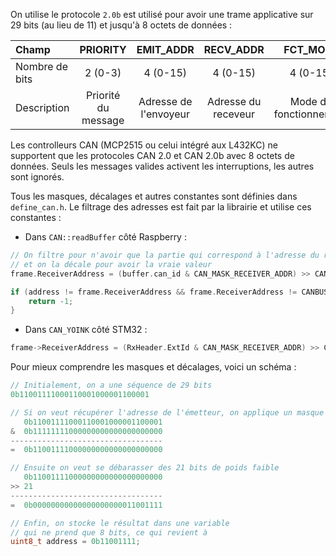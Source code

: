 [order]:       # (1)
[title]:       # (Format des trames)
[description]: # (Documentation sur le format de trames)

On utilise le protocole `2.0b` est utilisé pour avoir une trame applicative sur 29 bits (au lieu de 11) et jusqu'à 8 octets de données :

| Champ          |       PRIORITY        |       EMIT_ADDR       |       RECV_ADDR       |      FCT_MODE        |      FCT_CODE       |           MSG_ID           |  IS_RESPONSE   |
| :------------- | :-------------------: | :-------------------: | :-------------------: | :------------------: | :-----------------: | :------------------------: | :------------: |
| Nombre de bits |        2 (0-3)        |        4 (0-15)       |        4 (0-15)       |       4 (0-15)       |     10 (0-1023)     |          4 (0-15)          |    1 (0-1)     |
| Description    |  Priorité du message  | Adresse de l'envoyeur |  Adresse du receveur  |Mode de fonctionnement| Fonction à réaliser | ID de la trame applicative | Réponse ou non |

Les controlleurs CAN (MCP2515 ou celui intégré aux L432KC) ne supportent que les protocoles CAN 2.0 et CAN 2.0b avec 8 octets de données.
Seuls les messages valides activent les interruptions, les autres sont ignorés.

Tous les masques, décalages et autres constantes sont définies dans `define_can.h`.
Le filtrage des adresses est fait par la librairie et utilise ces constantes :

- Dans `CAN::readBuffer` côté Raspberry :
```cpp
// On filtre pour n'avoir que la partie qui correspond à l'adresse du récepteur
// et on la décale pour avoir la vraie valeur
frame.ReceiverAddress = (buffer.can_id & CAN_MASK_RECEIVER_ADDR) >> CAN_OFFSET_RECEIVER_ADDR;

if (address != frame.ReceiverAddress && frame.ReceiverAddress != CANBUS_BROADCAST) {
    return -1;
}
```
- Dans `CAN_YOINK` côté STM32 :
```c
frame->ReceiverAddress = (RxHeader.ExtId & CAN_MASK_RECEIVER_ADDR) >> CAN_OFFSET_RECEIVER_ADDR;
```

Pour mieux comprendre les masques et décalages, voici un schéma : 
```cpp
// Initialement, on a une séquence de 29 bits
0b11001111000110001000001100001

// Si on veut récupérer l'adresse de l'émetteur, on applique un masque
   0b11001111000110001000001100001 
&  0b11111111000000000000000000000
----------------------------------
=  0b11001111000000000000000000000

// Ensuite on veut se débarasser des 21 bits de poids faible
   0b11001111000000000000000000000
>> 21
----------------------------------
=  0b00000000000000000000011001111

// Enfin, on stocke le résultat dans une variable
// qui ne prend que 8 bits, ce qui revient à
uint8_t address = 0b11001111;
```

